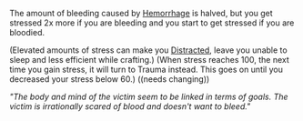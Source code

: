 The amount of bleeding caused by [Hemorrhage](https://github.com/TheNarrator-II/II-Database/blob/main/Theories/Status%20Effects/Hemorrhage.md) is halved, but you get stressed 2x more if you are bleeding and you start to get stressed if you are bloodied.

(Elevated amounts of stress can make you [Distracted](https://github.com/TheNarrator-II/II-Database/blob/main/Theories/Status%20Effects/Distracted.md), leave you unable to sleep and less efficient while crafting.)
(When stress reaches 100, the next time you gain stress, it will turn to Trauma instead. This goes on until you decreased your stress below 60.) ((needs changing))

*"The body and mind of the victim seem to be linked in terms of goals. The victim is irrationally scared of blood and doesn't want to bleed."*